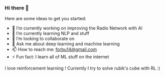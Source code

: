### Hi there 👋
Here are some ideas to get you started:

- 🔭 I’m currently working on improving the Radio Network with AI
- 🌱 I’m currently learning NLP and stuff
- 👯 I’m looking to collaborate on 
- 💬 Ask me about deep learning and machine learning
- 📫 How to reach me: forbu14@gmail.com
- ⚡ Fun fact: I learn all of ML stuff on the internet

I love reinforcement learning ! 
Currently I try to solve rubik's cube with RL :)


